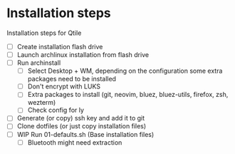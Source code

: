 # Installation steps

Installation steps for Qtile

- [ ] Create installation flash drive
- [ ] Launch archlinux installation from flash drive
- [ ] Run archinstall
    - [ ] Select Desktop + WM, depending on the configuration some extra packages need to be installed
    - [ ] Don't encrypt with LUKS
    - [ ] Extra packages to install (git, neovim, bluez, bluez-utils, firefox, zsh, wezterm)
    - [ ] Check config for ly
- [ ] Generate (or copy) ssh key and add it to git
- [ ] Clone dotfiles (or just copy installation files)
- [ ] WIP Run 01-defaults.sh (Base installation files)
    - [ ] Bluetooth might need extraction
